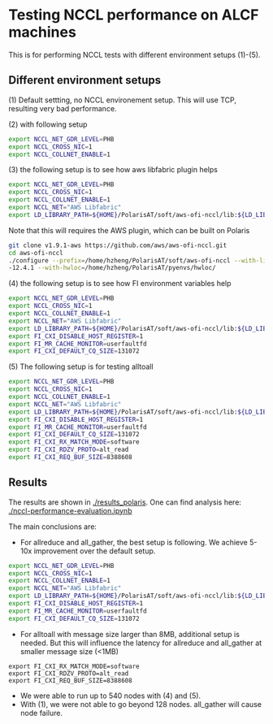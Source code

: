 # Testing NCCL performance on ALCF machines

This is for performing NCCL tests with different environment setups (1)-(5).


## Different environment setups

(1) Default settting, no NCCL environement setup. This will use TCP, resulting very bad performance. 

(2) with following setup
```bash 
export NCCL_NET_GDR_LEVEL=PHB
export NCCL_CROSS_NIC=1
export NCCL_COLLNET_ENABLE=1
```

(3) the following setup is to see how aws libfabric plugin helps
```bash
export NCCL_NET_GDR_LEVEL=PHB
export NCCL_CROSS_NIC=1
export NCCL_COLLNET_ENABLE=1
export NCCL_NET="AWS Libfabric"
export LD_LIBRARY_PATH=${HOME}/PolarisAT/soft/aws-ofi-nccl/lib:${LD_LIBRARY_PATH}
```

Note that this will requires the AWS plugin, which can be built on Polaris
```bash 
git clone v1.9.1-aws https://github.com/aws/aws-ofi-nccl.git
cd aws-ofi-nccl
./configure --prefix=/home/hzheng/PolarisAT/soft/aws-ofi-nccl --with-libfabric=/opt/cray/libfabric/1.15.2.0/ --with-cuda=/soft/compilers/cudatoolkit/cuda\
-12.4.1 --with-hwloc=/home/hzheng/PolarisAT/pyenvs/hwloc/
```

(4) the following setup is to see how FI environment variables help
```bash
export NCCL_NET_GDR_LEVEL=PHB
export NCCL_CROSS_NIC=1
export NCCL_COLLNET_ENABLE=1
export NCCL_NET="AWS Libfabric"
export LD_LIBRARY_PATH=${HOME}/PolarisAT/soft/aws-ofi-nccl/lib:${LD_LIBRARY_PATH}
export FI_CXI_DISABLE_HOST_REGISTER=1
export FI_MR_CACHE_MONITOR=userfaultfd
export FI_CXI_DEFAULT_CQ_SIZE=131072
```

(5) The following setup is for testing alltoall 
```bash
export NCCL_NET_GDR_LEVEL=PHB
export NCCL_CROSS_NIC=1
export NCCL_COLLNET_ENABLE=1
export NCCL_NET="AWS Libfabric"
export LD_LIBRARY_PATH=${HOME}/PolarisAT/soft/aws-ofi-nccl/lib:${LD_LIBRARY_PATH}
export FI_CXI_DISABLE_HOST_REGISTER=1
export FI_MR_CACHE_MONITOR=userfaultfd
export FI_CXI_DEFAULT_CQ_SIZE=131072
export FI_CXI_RX_MATCH_MODE=software
export FI_CXI_RDZV_PROTO=alt_read
export FI_CXI_REQ_BUF_SIZE=8388608
```
## Results

The results are shown in [./results_polaris](./results_polaris). One can find analysis here: [./nccl-performance-evaluation.ipynb](./nccl-performance-evaluation.ipynb)

The main conclusions are: 

* For allreduce and all_gather, the best setup is following. We achieve 5-10x improvement over the default setup.
```bash
export NCCL_NET_GDR_LEVEL=PHB
export NCCL_CROSS_NIC=1
export NCCL_COLLNET_ENABLE=1
export NCCL_NET="AWS Libfabric"
export LD_LIBRARY_PATH=${HOME}/PolarisAT/soft/aws-ofi-nccl/lib:${LD_LIBRARY_PATH}
export FI_CXI_DISABLE_HOST_REGISTER=1
export FI_MR_CACHE_MONITOR=userfaultfd
export FI_CXI_DEFAULT_CQ_SIZE=131072
```

* For alltoall with message size larger than 8MB, additional setup is needed. But this will influence the latency for allreduce and all_gather at smaller message size (<1MB)
```
export FI_CXI_RX_MATCH_MODE=software
export FI_CXI_RDZV_PROTO=alt_read
export FI_CXI_REQ_BUF_SIZE=8388608
```
* We were able to run up to 540 nodes with (4) and (5).
* With (1), we were not able to go beyond 128 nodes. all_gather will cause node failure. 
